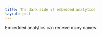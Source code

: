 ```yaml
---
title: The dark side of embedded analytics
layout: post
---
```


Embedded analytics can receive many names.



